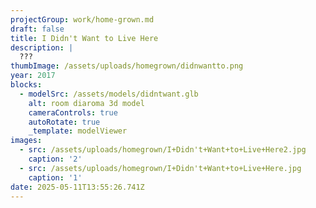 ```yaml
---
projectGroup: work/home-grown.md
draft: false
title: I Didn't Want to Live Here
description: |
  ???
thumbImage: /assets/uploads/homegrown/didnwantto.png
year: 2017
blocks:
  - modelSrc: /assets/models/didntwant.glb
    alt: room diaroma 3d model
    cameraControls: true
    autoRotate: true
    _template: modelViewer
images:
  - src: /assets/uploads/homegrown/I+Didn't+Want+to+Live+Here2.jpg
    caption: '2'
  - src: /assets/uploads/homegrown/I+Didn't+Want+to+Live+Here.jpg
    caption: '1'
date: 2025-05-11T13:55:26.741Z
---
```


